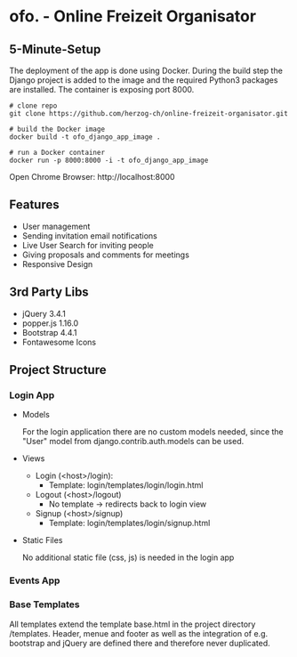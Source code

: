 # ofo. - Online Freizeit Organisator

## 5-Minute-Setup

The deployment of the app is done using Docker. During the build step the Django project is added to the image and the required Python3 packages are installed.
The container is exposing port 8000.

```
# clone repo
git clone https://github.com/herzog-ch/online-freizeit-organisator.git

# build the Docker image
docker build -t ofo_django_app_image .

# run a Docker container
docker run -p 8000:8000 -i -t ofo_django_app_image
```

Open Chrome Browser: http://localhost:8000


## Features

+ User management
+ Sending invitation email notifications
+ Live User Search for inviting people
+ Giving proposals and comments for meetings
+ Responsive Design


## 3rd Party Libs

+ jQuery 3.4.1
+ popper.js 1.16.0
+ Bootstrap 4.4.1
+ Fontawesome Icons


## Project Structure

### Login App

+ Models
    
    For the login application there are no custom models needed, since the "User" model from django.contrib.auth.models can be used.

+ Views
  + Login (\<host\>/login):
    + Template: login/templates/login/login.html
  + Logout (\<host\>/logout)
    + No template -> redirects back to login view 
  + Signup (\<host\>/signup)
    + Template: login/templates/login/signup.html

+ Static Files

    No additional static file (css, js) is needed in the login app


### Events App

### Base Templates

All templates extend the template base.html in the project directory /templates.
Header, menue and footer as well as the integration of e.g. bootstrap and jQuery are defined there and therefore never duplicated.